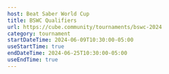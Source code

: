```yaml
---
host: Beat Saber World Cup
title: BSWC Qualifiers
url: https://cube.community/tournaments/bswc-2024
category: tournament
startDateTime: 2024-06-09T10:30:00-05:00
useStartTime: true
endDateTime: 2024-06-25T10:30:00-05:00
useEndTime: true
---
```

